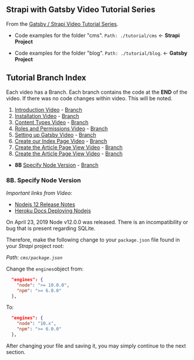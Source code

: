 ## Strapi with Gatsby Video Tutorial Series

From the [Gatsby / Strapi Video Tutorial Series](https://youtu.be/It4PRFJJaF0).

-   Code examples for the folder "cms". `Path: ./tutorial/cms` <- **Strapi Project**

-   Code examples for the folder "blog". `Path: ./tutorial/blog`. <- **Gatsby Project**

## Tutorial Branch Index

Each video has a Branch. Each branch contains the code at the **END** of the video. If there was no code changes within video. This will be noted.

1. [Introduction Video](https://youtu.be/It4PRFJJaF0) - [Branch](https://github.com/davidkartuzinski/strapi-heroku-cms-demo/tree/1-introduction)
2. [Installation Video](https://youtu.be/4QnDgxtWqOI) - [Branch](https://github.com/davidkartuzinski/strapi-heroku-cms-demo/tree/2-installation)
3. [Content Types Video](https://youtu.be/cPEkpfik6X4) - [Branch](https://github.com/davidkartuzinski/strapi-heroku-cms-demo/tree/3-content-types)
4. [Roles and Permissions Video](https://youtu.be/1jev6QRwcSo) - [Branch](https://github.com/davidkartuzinski/strapi-heroku-cms-demo/tree/4-roles-and-permissions)
5. [Setting up Gatsby Video](https://youtu.be/SnrEEW1uTlU) - [Branch](https://github.com/davidkartuzinski/strapi-heroku-cms-demo/tree/5-setting-up-gatsby)
6. [Create our Index Page Video](https://youtu.be/UaFgCubwRD8) - [Branch](https://github.com/davidkartuzinski/strapi-heroku-cms-demo/tree/6-create-our-index-page)
7. [Create the Article Page View Video](https://youtu.be/ub-uB17ufe0) - [Branch](https://github.com/davidkartuzinski/strapi-heroku-cms-demo/tree/7-create-the-article-page-view)
8. [Create the Article Page View Video](https://youtu.be/mPyJrjD3oU0) - [Branch](https://github.com/davidkartuzinski/strapi-heroku-cms-demo/tree/8-gatsby-images-and-author-page)

-   **8B** [Specify Node Version](https://youtu.be/5uTR1uOZZQo) - [Branch](https://github.com/davidkartuzinski/strapi-heroku-cms-demo/tree/8-gatsby-images-and-author-page)

### 8B. Specify Node Version

_Important links from Video:_

-   [Nodejs 12 Release Notes](https://nodejs.org/en/blog/release/v12.0.0/)
-   [Heroku Docs Deploying Nodejs](https://devcenter.heroku.com/articles/deploying-nodejs)

On April 23, 2019 Node v12.0.0 was released. There is an incompatibility or bug that is present regarding SQLite.

Therefore, make the following change to your `package.json` file found in your _Strapi_ project root:

_Path: `cms/package.json`_

Change the `engines`object from:

```json
  "engines": {
    "node": ">= 10.0.0",
    "npm": ">= 6.0.0"
  },
```

To:

```json
  "engines": {
    "node": "10.x",
    "npm": ">= 6.0.0"
  },
```

After changing your file and saving it, you may simply continue to the next section.
